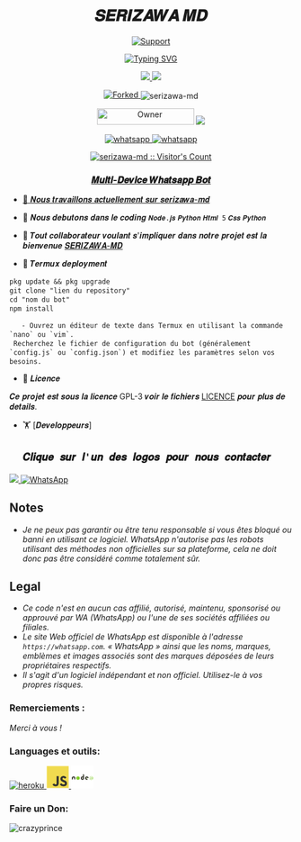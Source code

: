 <h1 align="center">𝑺𝑬𝑹𝑰𝒁𝑨𝑾𝑨 𝑴𝑫</h1>
</p>
<p align="center">
  <a href="https://chat.whatsapp.com/B9nJSr7omFPKhXoPfzgQoq">
    <img alt=Support height="350" src="https://telegra.ph/file/e9e6da12c2d02b5227a6e.jpg"> 
    </p>
    <p align="center">
<a href="https://git.io/typing-svg"><img src="https://readme-typing-svg.demolab.com?font=Playfair+Display&weight=500&size=34&duration=3500&pause=1000&color=F7F7F7&center=true&width=435&lines=𝑩𝒊𝒆𝒏𝒗𝒆𝒏𝒖𝒆+𝑪𝒉𝒆𝒛;𝑺𝑬𝑹𝑰𝒁𝑨𝑾𝑨~𝑴𝑫;𝑩𝒐𝒕+𝑾𝒉𝒂𝒕𝒔𝒂𝒑𝒑;𝒎𝒖𝒍𝒕𝒊-𝑭𝒐𝒏𝒄𝒕𝒊𝒐𝒏𝒏𝒆𝒍;𝑫𝒆𝒗𝒆𝒍𝒐𝒑𝒑𝒆+𝑷𝒂𝒓;𝑲𝑬𝑵~𝑽 𝑶𝑭𝑪;𝑪𝑹𝑨𝒁𝒀 𝑷𝑹𝑰𝑵𝑪𝑬;𝑬𝒕;𝑽𝑨𝑻𝑨𝑵𝑻𝑬24;𝑹𝒆𝒂𝒍𝒊𝒔𝒆+𝑳𝒆+19%2F10%2F2023." alt="Typing SVG" /></a>
      
<p align="center">
  <a href="https://github.com/serizawa-md/SERIZAWA/fork">
    <img src="https://github.com/serizawa-md/SERIZAWA/fork/serizawa-md/SERIZAWA?label=Fork&style=social">
    
    
  <a href="https://github.com/serizawa-md/SERIZAWA/stargazers"> 
    <img src="https://img.shields.io/github/stars/serzawa-md?style=social">
  </a>

</p>

<p align="center">
  <a href="" target="_blank">
    <img alt="Forked" src="https://img.shields.io/github/forks/serizawa-md/SERIZAWA" />
  </a>
  <img src="https://komarev.com/ghpvc/?username=serizawa-md&label=Profil%20vues&color=0e75b6&style=flat" alt="serizawa-md" align="center" />
</p>

<p align="center">
<a href="https://github.com/serizawa-md"><img title="Owner" src="https://img.shields.io/badge/Owner serizaw Organisation-black.svg?style=for-the-badge&logo=github" width="173px" height="29"></a>

 <a href="https://github.com/serizawa-md/SERIZAWA/LICENCE">
<img src='https://img.shields.io/github/license/serizawa-md/SERIZAWA?color=%231e81b0&style=for-the-badge' width="143px">
</p>

  <p align="center"> 
  <a aria-label="Join our chats" href="https://chat.whatsapp.com/B9nJSr7omFPKhXoPfzgQoq" target="_blank">
   <img alt="whatsapp" src="https://img.shields.io/badge/Support Group-25D366?style=for-the-badge&logo=whatsapp&logoColor=white" />
    <a aria-label="Join our chats" href="https://chat.whatsapp.com/BoTs9plLd9A0vQjDLgCwKR" target="_blank">
   <img alt="whatsapp" src="https://img.shields.io/badge/Public Bot Group-25D366?style=for-the-badge&logo=whatsapp&logoColor=white" />

<p align="center"><img src="https://profile-counter.glitch.me/{serizawa-md}/count.svg" alt="serizawa-md :: Visitor's Count" /></p>

 </p>
<h3 align="center">𝑴𝒖𝒍𝒕𝒊-𝑫𝒆𝒗𝒊𝒄𝒆 𝑾𝒉𝒂𝒕𝒔𝒂𝒑𝒑 𝑩𝒐𝒕</h3>

- 🔭 𝑵𝒐𝒖𝒔 𝒕𝒓𝒂𝒗𝒂𝒊𝒍𝒍𝒐𝒏𝒔 𝒂𝒄𝒕𝒖𝒆𝒍𝒍𝒆𝒎𝒆𝒏𝒕 𝒔𝒖𝒓 [𝒔𝒆𝒓𝒊𝒛𝒂𝒘𝒂-𝒎𝒅](https://chat.whatsapp.com/DxOBjdHLovEJQhwRDXPow3)

- 🌱 𝑵𝒐𝒖𝒔 𝒅𝒆𝒃𝒖𝒕𝒐𝒏𝒔 𝒅𝒂𝒏𝒔 𝒍𝒆 𝒄𝒐𝒅𝒊𝒏𝒈 `𝑵𝒐𝒅𝒆.𝒋𝒔` `𝑷𝒚𝒕𝒉𝒐𝒏` `𝑯𝒕𝒎𝒍 5` `𝑪𝒔𝒔` `𝑷𝒚𝒕𝒉𝒐𝒏`

- 🤝 𝑻𝒐𝒖𝒕 𝒄𝒐𝒍𝒍𝒂𝒃𝒐𝒓𝒂𝒕𝒆𝒖𝒓 𝒗𝒐𝒖𝒍𝒂𝒏𝒕 𝒔'𝒊𝒎𝒑𝒍𝒊𝒒𝒖𝒆𝒓 𝒅𝒂𝒏𝒔 𝒏𝒐𝒕𝒓𝒆 𝒑𝒓𝒐𝒋𝒆𝒕 𝒆𝒔𝒕 𝒍𝒂 𝒃𝒊𝒆𝒏𝒗𝒆𝒏𝒖𝒆  [𝑺𝑬𝑹𝑰𝒁𝑨𝑾𝑨-𝑴𝑫](https://github.com/serizawa-md)

- 💬 𝑻𝒆𝒓𝒎𝒖𝒙 𝒅𝒆𝒑𝒍𝒐𝒚𝒎𝒆𝒏𝒕
```
pkg update && pkg upgrade
git clone "lien du repository"
cd "nom du bot"
npm install
```
```𝒄𝒐𝒏𝒇𝒊𝒈𝒖𝒓𝒂𝒕𝒊𝒐𝒏 𝒅𝒖 𝒃𝒐𝒕 :
   - Ouvrez un éditeur de texte dans Termux en utilisant la commande `nano` ou `vim`.
 Recherchez le fichier de configuration du bot (généralement `config.js` ou `config.json`) et modifiez les paramètres selon vos besoins.
```

- 📄 𝑳𝒊𝒄𝒆𝒏𝒄𝒆
  
 𝑪𝒆 𝒑𝒓𝒐𝒋𝒆𝒕 𝒆𝒔𝒕 𝒔𝒐𝒖𝒔 𝒍𝒂 𝒍𝒊𝒄𝒆𝒏𝒄𝒆 GPL-3 𝒗𝒐𝒊𝒓 𝒍𝒆 𝒇𝒊𝒄𝒉𝒊𝒆𝒓𝒔 [LICENCE](Licence) 𝒑𝒐𝒖𝒓 𝒑𝒍𝒖𝒔 𝒅𝒆 𝒅𝒆𝒕𝒂𝒊𝒍𝒔.

- 🏋️ [𝑫𝒆𝒗𝒆𝒍𝒐𝒑𝒑𝒆𝒖𝒓𝒔]
  
  ## ```𝑪𝒍𝒊𝒒𝒖𝒆 𝒔𝒖𝒓 𝒍'𝒖𝒏 𝒅𝒆𝒔 𝒍𝒐𝒈𝒐𝒔 𝒑𝒐𝒖𝒓 𝒏𝒐𝒖𝒔 𝒄𝒐𝒏𝒕𝒂𝒄𝒕𝒆𝒓```
 <p align="centre">
  <a href="mailto:francisvoufo@gmai.com">
    <img src="https://i.ibb.co/Kx8NXxT/mail-gmail-22737.png" align="centre" width="90" />
   <a[**Auteurs**](https://github.com/PurpleBooth)
  
[![WhatsApp](https://img.shields.io/badge/WhatsApp-25D366?style=for-the-badge&logo=whatsapp&logoColor=white)](https://wa.me/237656774511)

## Notes
 - _Je ne peux pas garantir ou être tenu responsable si vous êtes bloqué ou banni en utilisant ce logiciel. WhatsApp n'autorise pas les robots utilisant des méthodes non officielles sur sa plateforme, cela ne doit donc pas être considéré comme totalement sûr._
  
## Legal
 - _Ce code n'est en aucun cas affilié, autorisé, maintenu, sponsorisé ou approuvé par WA (WhatsApp) ou l'une de ses sociétés affiliées ou filiales._
 - _Le site Web officiel de WhatsApp est disponible à l'adresse `https://whatsapp.com`. « WhatsApp » ainsi que les noms, marques, emblèmes et images associés sont des marques déposées de leurs propriétaires respectifs._
 - _Il s'agit d'un logiciel indépendant et non officiel. Utilisez-le à vos propres risques._

### Remerciements :
*Merci à vous !*

<h3 align="left">Languages et outils:</h3>
<p align="left"> <a href="https://heroku.com" target="_blank" rel="noreferrer"> <img src="https://www.vectorlogo.zone/logos/heroku/heroku-icon.svg" alt="heroku" width="40" height="40"/> </a> <a href="https://developer.mozilla.org/en-US/docs/Web/JavaScript" target="_blank" rel="noreferrer"> <img src="https://raw.githubusercontent.com/devicons/devicon/master/icons/javascript/javascript-original.svg" alt="javascript" width="40" height="40"/> </a> <a href="https://nodejs.org" target="_blank" rel="noreferrer"> <img src="https://raw.githubusercontent.com/devicons/devicon/master/icons/nodejs/nodejs-original-wordmark.svg" alt="nodejs" width="40" height="40"/> </a> </p>

<h3 align="left">Faire un Don:</h3>
<p><a href="https://www.buymeacoffee.com/crazyprince"> <img align="left" src="https://cdn.buymeacoffee.com/buttons/v2/default-yellow.png" height="50" width="210" alt="crazyprince" /></a></p><br><br>
